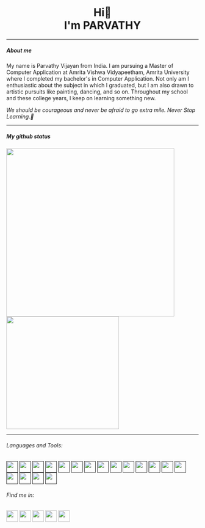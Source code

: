 <h1 align="center">Hi👋 <br> I'm PARVATHY</h1>
<hr>

<h5>About me</h5>
<p>My name is Parvathy Vijayan from India. I am pursuing a Master of Computer Application at Amrita Vishwa Vidyapeetham, Amrita  University where I completed my bachelor's in Computer Application. Not only am I enthusiastic about the subject in which I graduated, but I am also drawn to artistic pursuits like painting, dancing, and so on. Throughout my school and these college years, I keep on learning something new. 

  <i>We should be courageous and never be afraid to go extra mile. Never Stop Learning.🤍</i>
</p>
<hr>


<h5>My github status</h5>
<div class="row">
<img src="https://github-readme-stats.vercel.app/api?username=PARVATHY-VIJAYAN&show_icons=true&theme=transparent" width="440">
<img src="https://github-readme-stats.vercel.app/api/top-langs/?username=PARVATHY-VIJAYAN&layout=donut&theme=transparent" width="295">
</div>
<hr>
<h6>Languages and Tools:</h6>
<a href="" target="blank"><img align="center" src="https://img.icons8.com/?size=512&id=shQTXiDQiQVR&format=png" height="30" /></a>
<a href="" target="blank"><img align="center" src="https://img.icons8.com/?size=512&id=TpULddJc4gTh&format=png" height="30" /></a>
<a href="" target="blank"><img align="center" src="https://img.icons8.com/?size=512&id=Pd2x9GWu9ovX&format=png" height="30" /></a>
<a href="" target="blank"><img align="center" src="https://img.icons8.com/?size=512&id=CLvQeiwFpit4&format=png" height="30" /></a>
<a href="" target="blank"><img align="center" src="https://img.icons8.com/?size=512&id=l75OEUJkPAk4&format=png" height="30" /></a>
<a href="" target="blank"><img align="center" src="https://img.icons8.com/?size=512&id=38561&format=png" height="30" /></a>
<a href="" target="blank"><img align="center" src="https://img.icons8.com/?size=512&id=9nLaR5KFGjN0&format=png" height="30" /></a>
<a href="" target="blank"><img align="center" src="https://img.icons8.com/?size=512&id=mhwmyz1eu7T5&format=png" height="30" /></a>
<a href="" target="blank"><img align="center" src="https://img.icons8.com/?size=512&id=1LAX3PYMg2iA&format=png" height="30" /></a>
<a href="" target="blank"><img align="center" src="https://img.icons8.com/?size=512&id=v8RpPQUwv0N8&format=png" height="30" /></a>
<a href="" target="blank"><img align="center" src="https://img.icons8.com/?size=512&id=pKaVdzbCJGgA&format=png" height="30" /></a>
<a href="" target="blank"><img align="center" src="https://img.icons8.com/?size=512&id=108784&format=png" height="30" /></a>
<a href="" target="blank"><img align="center" src="https://img.icons8.com/?size=512&id=21278&format=png" height="30" /></a>
<a href="" target="blank"><img align="center" src="https://img.icons8.com/?size=512&id=J0SgMWzAxqFj&format=png" height="30" /></a>
<a href="" target="blank"><img align="center" src="https://img.icons8.com/?size=512&id=lOqoeP2Zy02f&format=png" height="30" /></a>
<a href="" target="blank"><img align="center" src="https://img.icons8.com/?size=512&id=xSkewUSqtErH&format=png" height="30" /></a>
<a href="" target="blank"><img align="center" src="https://img.icons8.com/?size=512&id=aR9CXyMagKIS&format=png" height="30" /></a>
<a href="" target="blank"><img align="center" src="https://img.icons8.com/?size=512&id=84710&format=png" height="30" /></a>


<h6>Find me in:</h6>
<a href="https://www.instagram.com/_.paaru/" target="blank"><img align="center" src="https://img.icons8.com/?size=512&id=32323&format=png" height="30" /></a>
<a href="https://www.linkedin.com/in/parvathy-vijayan-521723219" target="blank"><img align="center" src="https://img.icons8.com/?size=512&id=13930&format=png" height="30" /></a>
<a href="https://www.youtube.com/channel/UCeuFQD_GmPFCNWxIHFcOHmg" target="blank"><img align="center" src="https://img.icons8.com/?size=512&id=19318&format=png" height="30" /></a>
<a href="https://www.discordapp.com/users/765890287498166282" target="blank"><img align="center" src="https://img.icons8.com/?size=512&id=30998&format=png" height="30" /></a>
<a href="https://stackoverflow.com/users/21691901/parvathy-vijayan" target="blank"><img align="center" src="https://img.icons8.com/?size=512&id=13955&format=png" height="30" /></a>


